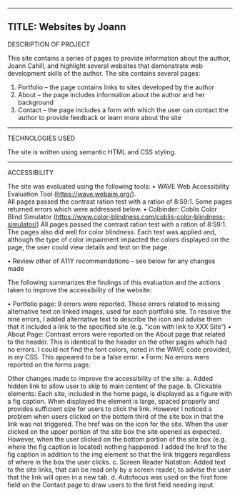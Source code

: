 ----------------------------------------------------
TITLE:  Websites by Joann
-----------------------------------------------------
DESCRIPTION OF PROJECT

This site contains a series of pages to provide information about the author, Joann Cahill, and highlight several websites that demonstrate web development skills of the author.  The site contains several pages:

1.	Portfolio – the page contains links to sites developed by the author
2.	About – the page includes information about the author and her background
3.	Contact – the page includes a form with which the user can contact the author to provide feedback or learn more about the site

-----------------------------------------------------

TECHNOLOGIES USED

The site is written using semantic HTML and CSS styling.

-----------------------------------------------------

ACCESSIBILITY

The site was evaluated using the following tools:
•	WAVE Web Accessibility Evaluation Tool (https://wave.webaim.org/).   
All pages passed the contrast ration test with a ration of 8:59:1.  Some pages returned errors which were addressed below.
•	Colbinder: Coblis Color Blind Simulator (https://www.color-blindness.com/coblis-color-blindness-simulator/)  All pages passed the contrast ration test with a ration of 8:59:1. The pages also did well for color blindness.  Each test was applied and, although the type of color impairment impacted the colors displayed on the page, the user could view details and text on the page.  

•	Review other of A11Y recommendations – see below for any changes made 

The following summarizes the findings of this evaluation and the actions taken to improve the accessibility of the website:

•	Portfolio page:  9 errors were reported.  These errors related to missing alternative text on linked images, used for each portfolio site.   To resolve the nine errors, I added alternative text to describe the icon and advise them that it included a link to the specified site (e.g. “icon with link to XXX Site”)
•	About Page: Contrast errors were reported on the About page that related to the header.  This is identical to the header on the other pages which had no errors.  I could not find the font colors, noted in the WAVE code provided, in my CSS.  This appeared to be a false error.
•	Form:  No errors were reported on the forms page.

Other changes made to improve the accessibility of the site:
a.	Added hidden link to allow user to skip to main content of the page.
b.	Clickable elements:  Each site, included in the home page, is displayed as a figure with a fig caption.  When displayed the element is large, spaced properly and provides sufficient size for users to click the link.  However I noticed a problem when users clicked on the bottom third of the site box in that the link was not triggered.  The href was on the icon for the site.  When the user clicked on the upper portion of the site box the site opened as expected.  However, when the user clicked on the bottom portion of the site box (e.g. where the fig caption is located) nothing happened. I added the href to the fig caption in addition to the img element so that the link triggers regardless of where in the box the user clicks.
c.	Screen Reader Notation:  Added text to the site links, that can be read only by a screen reader, to advise the user that the link will open in a new tab.
d.	Autofocus was used on the first form field on the Contact page to draw users to the first field needing input.		
